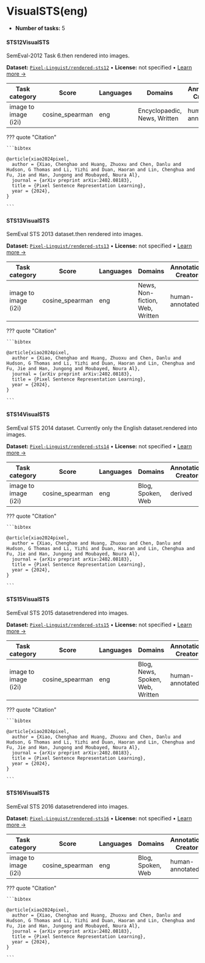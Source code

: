 
# VisualSTS(eng)

<!-- This document is auto-generated. Changes will be overwritten. Please change the generating script. -->

- **Number of tasks:** 5 

#### STS12VisualSTS

SemEval-2012 Task 6.then rendered into images.

**Dataset:** [`Pixel-Linguist/rendered-sts12`](https://huggingface.co/datasets/Pixel-Linguist/rendered-sts12) • **License:** not specified • [Learn more →](https://arxiv.org/abs/2402.08183/)

| Task category | Score | Languages | Domains | Annotations Creators | Sample Creation |
|-------|-------|-------|-------|-------|-------|
| image to image (i2i) | cosine_spearman | eng | Encyclopaedic, News, Written | human-annotated | rendered |



??? quote "Citation"

    
    ```bibtex
    
    @article{xiao2024pixel,
      author = {Xiao, Chenghao and Huang, Zhuoxu and Chen, Danlu and Hudson, G Thomas and Li, Yizhi and Duan, Haoran and Lin, Chenghua and Fu, Jie and Han, Jungong and Moubayed, Noura Al},
      journal = {arXiv preprint arXiv:2402.08183},
      title = {Pixel Sentence Representation Learning},
      year = {2024},
    }
    
    ```
    



#### STS13VisualSTS

SemEval STS 2013 dataset.then rendered into images.

**Dataset:** [`Pixel-Linguist/rendered-sts13`](https://huggingface.co/datasets/Pixel-Linguist/rendered-sts13) • **License:** not specified • [Learn more →](https://arxiv.org/abs/2402.08183/)

| Task category | Score | Languages | Domains | Annotations Creators | Sample Creation |
|-------|-------|-------|-------|-------|-------|
| image to image (i2i) | cosine_spearman | eng | News, Non-fiction, Web, Written | human-annotated | rendered |



??? quote "Citation"

    
    ```bibtex
    
    @article{xiao2024pixel,
      author = {Xiao, Chenghao and Huang, Zhuoxu and Chen, Danlu and Hudson, G Thomas and Li, Yizhi and Duan, Haoran and Lin, Chenghua and Fu, Jie and Han, Jungong and Moubayed, Noura Al},
      journal = {arXiv preprint arXiv:2402.08183},
      title = {Pixel Sentence Representation Learning},
      year = {2024},
    }
    
    ```
    



#### STS14VisualSTS

SemEval STS 2014 dataset. Currently only the English dataset.rendered into images.

**Dataset:** [`Pixel-Linguist/rendered-sts14`](https://huggingface.co/datasets/Pixel-Linguist/rendered-sts14) • **License:** not specified • [Learn more →](https://arxiv.org/abs/2402.08183/)

| Task category | Score | Languages | Domains | Annotations Creators | Sample Creation |
|-------|-------|-------|-------|-------|-------|
| image to image (i2i) | cosine_spearman | eng | Blog, Spoken, Web | derived | rendered |



??? quote "Citation"

    
    ```bibtex
    
    @article{xiao2024pixel,
      author = {Xiao, Chenghao and Huang, Zhuoxu and Chen, Danlu and Hudson, G Thomas and Li, Yizhi and Duan, Haoran and Lin, Chenghua and Fu, Jie and Han, Jungong and Moubayed, Noura Al},
      journal = {arXiv preprint arXiv:2402.08183},
      title = {Pixel Sentence Representation Learning},
      year = {2024},
    }
    
    ```
    



#### STS15VisualSTS

SemEval STS 2015 datasetrendered into images.

**Dataset:** [`Pixel-Linguist/rendered-sts15`](https://huggingface.co/datasets/Pixel-Linguist/rendered-sts15) • **License:** not specified • [Learn more →](https://arxiv.org/abs/2402.08183/)

| Task category | Score | Languages | Domains | Annotations Creators | Sample Creation |
|-------|-------|-------|-------|-------|-------|
| image to image (i2i) | cosine_spearman | eng | Blog, News, Spoken, Web, Written | human-annotated | rendered |



??? quote "Citation"

    
    ```bibtex
    
    @article{xiao2024pixel,
      author = {Xiao, Chenghao and Huang, Zhuoxu and Chen, Danlu and Hudson, G Thomas and Li, Yizhi and Duan, Haoran and Lin, Chenghua and Fu, Jie and Han, Jungong and Moubayed, Noura Al},
      journal = {arXiv preprint arXiv:2402.08183},
      title = {Pixel Sentence Representation Learning},
      year = {2024},
    }
    
    ```
    



#### STS16VisualSTS

SemEval STS 2016 datasetrendered into images.

**Dataset:** [`Pixel-Linguist/rendered-sts16`](https://huggingface.co/datasets/Pixel-Linguist/rendered-sts16) • **License:** not specified • [Learn more →](https://arxiv.org/abs/2402.08183/)

| Task category | Score | Languages | Domains | Annotations Creators | Sample Creation |
|-------|-------|-------|-------|-------|-------|
| image to image (i2i) | cosine_spearman | eng | Blog, Spoken, Web | human-annotated | rendered |



??? quote "Citation"

    
    ```bibtex
    
    @article{xiao2024pixel,
      author = {Xiao, Chenghao and Huang, Zhuoxu and Chen, Danlu and Hudson, G Thomas and Li, Yizhi and Duan, Haoran and Lin, Chenghua and Fu, Jie and Han, Jungong and Moubayed, Noura Al},
      journal = {arXiv preprint arXiv:2402.08183},
      title = {Pixel Sentence Representation Learning},
      year = {2024},
    }
    
    ```

